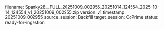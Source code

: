 filename: Spanky28__FULL_20251009_002955_20251014_124554_2025-10-14_124554_v1_20251009_002955.zip
version: v1
timestamp: 20251009_002955
source_session: Backfill
target_session: CoPrime
status: ready-for-ingestion
